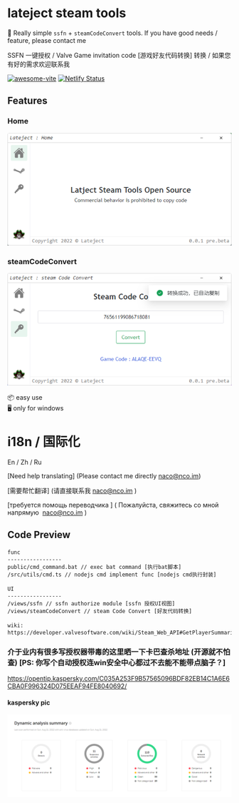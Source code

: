 # lateject steam tools

🥳 Really simple `ssfn` + `steamCodeConvert` tools.  If you have good needs / feature, please contact me

 SSFN 一键授权 / Valve Game invitation code [游戏好友代码转换] 转换 / 如果您有好的需求欢迎联系我

[![awesome-vite](https://awesome.re/mentioned-badge.svg)]()
[![Netlify Status](https://api.netlify.com/api/v1/badges/ae3863e3-1aec-4eb1-8f9f-1890af56929d/deploy-status)]()


## Features
### Home
[![preview](https://raw.githubusercontent.com/NaCoLiu/Lateject/main/readme.png)](https://github.com/NaCoLiu/Lateject/releases)
### steamCodeConvert
[![preview](https://raw.githubusercontent.com/NaCoLiu/Lateject/main/code.png)](https://github.com/NaCoLiu/Lateject/releases)

📦 easy use  
🖥 only for windows


# i18n / 国际化 

En / Zh / Ru

[Need help translating] (Please contact me directly naco@nco.im)

[需要帮忙翻译] (请直接联系我 naco@nco.im )

[требуется помощь переводчика ] ( Пожалуйста, свяжитесь со мной напрямую  naco@nco.im )

## Code Preview

```
func
-----------------
public/cmd_command.bat // exec bat command [执行bat脚本]
/src/utils/cmd.ts // nodejs cmd implement func [nodejs cmd执行封装]

UI
-----------------
/views/ssfn // ssfn authorize module [ssfn 授权UI视图]
/views/steamCodeConvert // steam Code Convert [好友代码转换]

wiki: https://developer.valvesoftware.com/wiki/Steam_Web_API#GetPlayerSummaries_.28v0001.29

```

### 介于业内有很多写授权器带毒的这里晒一下卡巴查杀地址 (开源就不怕查) [PS: 你写个自动授权连win安全中心都过不去能不能带点脑子？]

https://opentip.kaspersky.com/C035A253F9B57565096BDF82EB14C1A6E6CBA0F996324D075EEAF94FE8040692/

#### kaspersky pic
[![preview](https://raw.githubusercontent.com/NaCoLiu/Lateject/main/kaspersky.png)](https://github.com/NaCoLiu/Lateject/releases)
